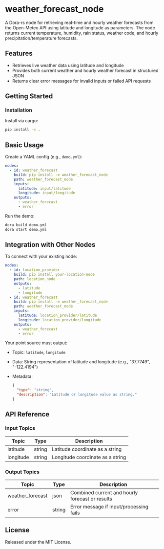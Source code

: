 # weather_forecast_node

A Dora-rs node for retrieving real-time and hourly weather forecasts from the Open-Meteo API using latitude and longitude as parameters. The node returns current temperature, humidity, rain status, weather code, and hourly precipitation/temperature forecasts.

## Features
- Retrieves live weather data using latitude and longitude
- Provides both current weather and hourly weather forecast in structured JSON
- Returns clear error messages for invalid inputs or failed API requests

## Getting Started

### Installation
Install via cargo:
```bash
pip install -e .
```

## Basic Usage

Create a YAML config (e.g., `demo.yml`):

```yaml
nodes:
  - id: weather_forecast
    build: pip install -e weather_forecast_node
    path: weather_forecast_node
    inputs:
      latitude: input/latitude
      longitude: input/longitude
    outputs:
      - weather_forecast
      - error
```

Run the demo:

```bash
dora build demo.yml
dora start demo.yml
```

## Integration with Other Nodes

To connect with your existing node:

```yaml
nodes:
  - id: location_provider
    build: pip install your-location-node
    path: location_node
    outputs:
      - latitude
      - longitude
  - id: weather_forecast
    build: pip install -e weather_forecast_node
    path: weather_forecast_node
    inputs:
      latitude: location_provider/latitude
      longitude: location_provider/longitude
    outputs:
      - weather_forecast
      - error
```

Your point source must output:

* Topic: `latitude`, `longitude`
* Data: String representation of latitude and longitude (e.g., "37.7749", "-122.4194")
* Metadata:

  ```json
  {
    "type": "string",
    "description": "Latitude or longitude value as string."
  }
  ```

## API Reference

### Input Topics

| Topic      | Type   | Description                        |
| ---------- | ------ | ---------------------------------- |
| latitude   | string | Latitude coordinate as a string    |
| longitude  | string | Longitude coordinate as a string   |

### Output Topics

| Topic            | Type   | Description                                          |
| ---------------- | ------ | ---------------------------------------------------- |
| weather_forecast | json   | Combined current and hourly forecast or results      |
| error            | string | Error message if input/processing fails              |

## License

Released under the MIT License.
